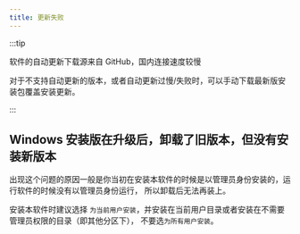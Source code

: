 ```yaml
---
title: 更新失败
---
```


:::tip

软件的自动更新下载源来自 GitHub，国内连接速度较慢

对于不支持自动更新的版本，或者自动更新过慢/失败时，可以手动下载最新版安装包覆盖安装更新。

:::

## Windows 安装版在升级后，卸载了旧版本，但没有安装新版本

出现这个问题的原因一般是你当初在安装本软件的时候是以管理员身份安装的，运行软件的时候没有以管理员身份运行，
所以卸载后无法再装上。

安装本软件时建议选择 `为当前用户安装`，并安装在当前用户目录或者安装在不需要管理员权限的目录（即其他分区下），
不要选`为所有用户安装`。
